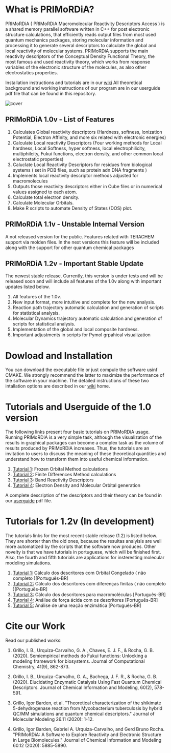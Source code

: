 # What is PRIMoRDiA?

PRIMoRDiA ( PRIMoRDiA Macromolecular Reactivity
Descriptors Access ) is a shared memory parallel software
written in C++ for post electronic structure calculations, that
efficiently reads output files from most used quantum mechanics packages, storing molecular information and processing
it to generate several descriptors to calculate the global and
local reactivity of molecular systems. PRIMoRDiA supports
the main reactivity descriptors of the Conceptual Density
Functional Theory, the most famous and used reactivity theory, which works from response variables of the electronic
structure of the molecules, as also other electrostatics properties.

Installation instructions and tutorials are in our [wiki](https://github.com/igorChem/PRIMoRDiA1.0v/wiki)
All theoretical background and working instructions of our program are in our userguide pdf file that can be found in this repository. 


![cover](https://github.com/igorChem/PRIMoRDiA1.0v/blob/master/cover.png)

## PRIMoRDiA 1.0v - List of Features 

1. Calculates Global reactivity descriptors 
  (Hardness, softness, Ionization Potential, Electron Affinity, and more six related with electronic energies)
2. Calculate Local reactivity Descriptors
(Four working methods for Local hardness, Local Softness, hyper softness, local electrophilicity, multiphilcity, Fukui functions, electron density, and other common local electrostatic properties)
3. Caluclate Local Reactivity Descriptors for residues from biological systems ( set in PDB files, such as protein adn DNA fragments )
4. Implements local reactivity descriptor methods adjusted for macromolecules
5. Outputs those reactivity descriptors either in Cube files or in numerical values assigned to each atom.
6. Calculate total electron density.
7. Calculate Molecular Orbitals.
8. Make R scripts to automate Density of States (DOS) plot.

## PRIMoRDiA 1.1v - Unstable Internal Version

A not released version for the public. 
Features related with  TERACHEM support via molden files.
In the next versions this feature will be included along with the support for other quantum chemical packages

## PRIMoRDiA 1.2v - Important Stable Update  

The newest stable release.
Currently, this version is under tests and will be released soon and will include all features of the 1.0v along with important updates listed below. 

1. All features of the 1.0v.
2. New input format, more intuitive and complete for the new analysis.
3. Reaction path trajectory automatic calculation and generation of scripts for statistical analysis.
4. Molecular Dynamics trajectory automatic calculation and generation of scripts for statistical analysis.
5. Implementation of the global and local composite hardness.
6. Important adjustments in scripts for Pymol grpahical visualization 

# Dowload and Installation

You can download the executable file or just compule the software usinf CMAKE. 
We strongly recommend the latter to maximize the performance of the software in your machine. 
The detailed instructions of these two intallation options are described in our [wiki](https://github.com/igorChem/PRIMoRDiA1.0v/wiki) home. 

# Tutorials and Userguide of the 1.0 version

The following links present four basic tutorials on PRIMoRDiA usage. Running PRIMoRDiA is a very simple task, although the visualization of the results in graphical packages can become a complex task as the volume of results produced by PRIMoRDiA increases. Thus, the tutorials are an invitation to users to discuss the meaning of these theoretical quantities and understand how to transform them into useful chemical information.

1. [Tutorial 1](https://github.com/igorChem/PRIMoRDiA1.0v/wiki/Tutorial-1:-Calculating-Frozen-Orbital-Reactivity-Descriptors): Frozen Orbital Method calculations
2. [Tutorial 2](https://github.com/igorChem/PRIMoRDiA1.0v/wiki/Tutorial-2:-Calculating-Finite-Differences-Reactivity-Descripors): Finite Differences Method calculations
3. [Tutorial 3](https://github.com/igorChem/PRIMoRDiA1.0v/wiki/Tutorial-3:-Calculating-Reactivity-Descriptors-for-Macromolecules): Band Reactivity Descriptors
4. [Tutorial 4](https://github.com/igorChem/PRIMoRDiA1.0v/wiki/Tutorial-4:-Electron-Density-and-Molecular-Orbitals-Generation): Electron Density and Molecular Orbital generation

A complete description of the descriptors and their theory can be found in our [userguide](https://github.com/igorChem/PRIMoRDiA1.0v/blob/master/userguide/userguide.pdf) pdf file.

# Tutorials for 1.2v (In development)

The tutorials links for the most recent stable release (1.2) is listed below. They are shorter than the old ones, because the resultas analyisis are well more automatized by the scripts that the software now produces. Other novelty is that we have tutorials in portuguese, which will be finished first. Also, the fourth and fifth tutorials are applications for insteresting molecular modeling simulations. 

1. [Tutorial 1:](https://github.com/igorChem/PRIMoRDiA1.0v/wiki/Tutorial-1-:-Calculando-Descritores-de-Reatividade-com-FOA-(-Basic-1.2v-)-%5BPT-BR%5D) Cálculo dos descritores com Orbital Congelado ( não completo )[Português-BR]
2. [Tutorial 2:](https://github.com/igorChem/PRIMoRDiA1.0v/wiki/Tutorial-2-:-Calculando-Descritores-de-Reatividade-com-FD-(-Basic-1.2v-)-%5BPT-BR%5D) Cálculo dos descritores com diferenças finitas ( não completo )[Português-BR]
3. [Tutorial 3:](https://github.com/igorChem/PRIMoRDiA1.0v/wiki/Tutorial-3-:-Calculando-Descritores-de-Reatividade-para-Macromoleculeculas--(-Basic-1.2v-)-%5BPT-BR%5D) Cálculo dos descritores para macromoléculas [Português-BR]
4. [Tutorial 4:](https://github.com/igorChem/PRIMoRDiA1.0v/wiki/Tutorial-4:-An%C3%A1lise-de-for%C3%A7a-%C3%A1cida-usando-os-descritores-(-Aplica%C3%A7%C3%A3o-1.2v--)-%5BPT-BR%5D) Análise de força ácida com os descritores [Português-BR]
5. [Tutorial 5:](https://github.com/igorChem/PRIMoRDiA1.0v/wiki/Tutorial-5:-An%C3%A1lise-de-Caminho-de-Rea%C3%A7%C3%A3o-Enzim%C3%A1tica-(-Aplica%C3%A7%C3%A3o-1.2v-)-%5BPT-BR%5D) Análise de uma reação enzimática  [Português-BR]


# Cite our Work

Read our published works: 

1. Grillo, I. B., Urquiza‐Carvalho, G. A., Chaves, E. J. F., & Rocha, G. B. (2020). Semiempirical methods do Fukui functions: Unlocking a modeling framework for biosystems. Journal of Computational Chemistry, 41(9), 862-873.

2. Grillo, I. B., Urquiza-Carvalho, G. A., Bachega, J. F. R., & Rocha, G. B. (2020). Elucidating Enzymatic Catalysis Using Fast Quantum Chemical Descriptors. Journal of Chemical Information and Modeling, 60(2), 578-591.

3. Grillo, Igor Barden, et al. "Theoretical characterization of the shikimate 5-dehydrogenase reaction from Mycobacterium tuberculosis by hybrid QC/MM simulations and quantum chemical descriptors." Journal of Molecular Modeling 26.11 (2020): 1-12.

4. Grillo, Igor Barden, Gabriel A. Urquiza-Carvalho, and Gerd Bruno Rocha. "PRIMoRDiA: A Software to Explore Reactivity and Electronic Structure in Large Biomolecules." Journal of Chemical Information and Modeling 60.12 (2020): 5885-5890.



